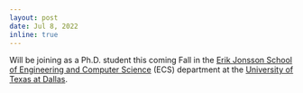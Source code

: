 ```yaml
---
layout: post
date: Jul 8, 2022
inline: true
---
```

Will be joining as a Ph.D. student this coming Fall in the [Erik Jonsson School of Engineering and Computer Science](https://engineering.utdallas.edu/) (ECS) department at the [University of Texas at Dallas](https://www.utdallas.edu/).